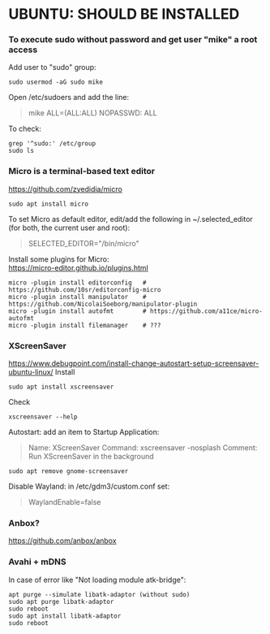 # UBUNTU: SHOULD BE INSTALLED

### To execute sudo without password and get user "mike" a root access
Add user to "sudo" group:  
~~~
sudo usermod -aG sudo mike
~~~
Open /etc/sudoers and add the line:  
> mike ALL=(ALL:ALL) NOPASSWD: ALL  
  
To check:
~~~
grep '^sudo:' /etc/group
sudo ls
~~~


### Micro is a terminal-based text editor
https://github.com/zyedidia/micro  
~~~
sudo apt install micro
~~~
To set Micro as default editor, edit/add the following in ~/.selected_editor (for both, the current user and root):  
> SELECTED_EDITOR="/bin/micro"

Install some plugins for Micro:  
https://micro-editor.github.io/plugins.html  
~~~
micro -plugin install editorconfig   # https://github.com/10sr/editorconfig-micro
micro -plugin install manipulator    # https://github.com/NicolaiSoeborg/manipulator-plugin
micro -plugin install autofmt        # https://github.com/a11ce/micro-autofmt
micro -plugin install filemanager    # ???
~~~

### XScreenSaver
https://www.debugpoint.com/install-change-autostart-setup-screensaver-ubuntu-linux/
Install
~~~
sudo apt install xscreensaver
~~~
Check
~~~
xscreensaver --help
~~~
Autostart: add an item to Startup Application:
> Name:    XScreenSaver
> Command: xscreensaver -nosplash
> Comment: Run XScreenSaver in the background
~~~
sudo apt remove gnome-screensaver
~~~

Disable Wayland: in /etc/gdm3/custom.conf set:  
> WaylandEnable=false

### Anbox?
https://github.com/anbox/anbox  


### Avahi + mDNS
In case of error like "Not loading module atk-bridge":
~~~
apt purge --simulate libatk-adaptor (without sudo)
sudo apt purge libatk-adaptor
sudo reboot
sudo apt install libatk-adaptor
sudo reboot
~~~
